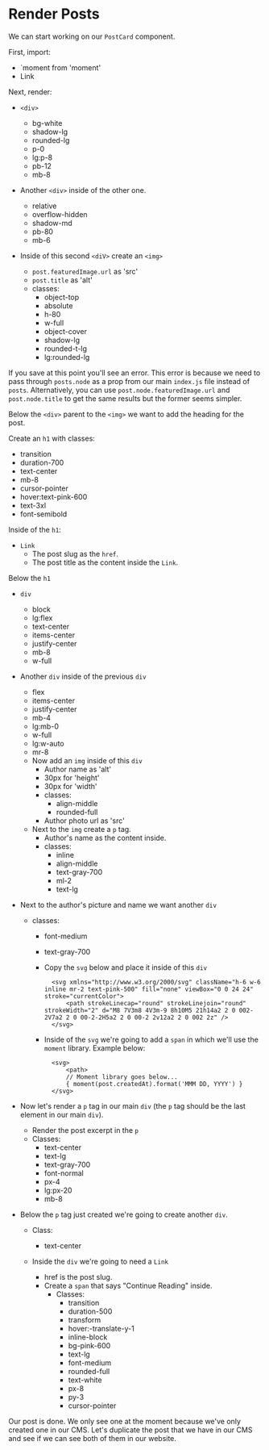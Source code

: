 # Render Posts

We can start working on our `PostCard` component. 

First, import:
- `moment from 'moment'
- Link

Next, render:
- `<div>`
    - bg-white
    - shadow-lg
    - rounded-lg
    - p-0
    - lg:p-8
    - pb-12
    - mb-8

- Another `<div>` inside of the other one.
    - relative
    - overflow-hidden
    - shadow-md
    - pb-80
    - mb-6

- Inside of this second `<diV>` create an `<img>`
    - `post.featuredImage.url` as 'src'
    - `post.title` as 'alt'
    - classes:
        - object-top
        - absolute
        - h-80
        - w-full
        - object-cover
        - shadow-lg
        - rounded-t-lg
        - lg:rounded-lg

If you save at this point you'll see an error. This error is because we need to pass through `posts.node` as a prop from our main `index.js` file instead of `posts`. Alternatively, you can use `post.node.featuredImage.url` and `post.node.title` to get the same results but the former seems simpler.

Below the `<div>` parent to the `<img>` we want to add the heading for the post.

Create an `h1` with classes:
- transition
- duration-700
- text-center
- mb-8
- cursor-pointer
- hover:text-pink-600
- text-3xl
- font-semibold

Inside of the `h1`:
- `Link`
    - The post slug as the `href`.
    - The post title as the content inside the `Link`.

Below the `h1`
- `div`
    - block
    - lg:flex
    - text-center
    - items-center
    - justify-center
    - mb-8
    - w-full

- Another `div` inside of the previous `div`
    - flex
    - items-center
    - justify-center
    - mb-4
    - lg:mb-0
    - w-full
    - lg:w-auto
    - mr-8
    - Now add an `img` inside of this `div`
        - Author name as 'alt'
        - 30px for 'height'
        - 30px for 'width'
        - classes:
            - align-middle
            - rounded-full
        - Author photo url as 'src'
    - Next to the `img` create a `p` tag.
        - Author's name as the content inside.
        - classes:
            - inline
            - align-middle
            - text-gray-700
            - ml-2
            - text-lg

- Next to the author's picture and name we want another `div`
    - classes:
        - font-medium
        - text-gray-700
        - Copy the `svg` below and place it inside of this `div`


                <svg xmlns="http://www.w3.org/2000/svg" className="h-6 w-6 inline mr-2 text-pink-500" fill="none" viewBox="0 0 24 24" stroke="currentColor">
                    <path strokeLinecap="round" strokeLinejoin="round" strokeWidth="2" d="M8 7V3m8 4V3m-9 8h10M5 21h14a2 2 0 002-2V7a2 2 0 00-2-2H5a2 2 0 00-2 2v12a2 2 0 002 2z" />
                </svg>
        
        - Inside of the `svg` we're going to add a `span` in which we'll use the `moment` library. Example below:

                <svg>
                    <path>
                    // Moment library goes below...
                    { moment(post.createdAt).format('MMM DD, YYYY') }
                </svg>

- Now let's render a `p` tag in our main `div` (the `p` tag should be the last element in our main `div`).
    - Render the post excerpt in the `p`
    - Classes:
        - text-center
        - text-lg
        - text-gray-700
        - font-normal
        - px-4
        - lg:px-20
        - mb-8

- Below the `p` tag just created we're going to create another `div`.
    - Class:
        - text-center
    
    - Inside the `div` we're going to need a `Link`
        - href is the post slug.
        - Create a `span` that says "Continue Reading" inside.
            - Classes:
                - transition
                - duration-500
                - transform
                - hover:-translate-y-1
                - inline-block
                - bg-pink-600
                - text-lg
                - font-medium
                - rounded-full 
                - text-white
                - px-8
                - py-3
                - cursor-pointer

Our post is done. We only see one at the moment because we've only created one in our CMS. Let's duplicate the post that we have in our CMS and see if we can see both of them in our website.


            

